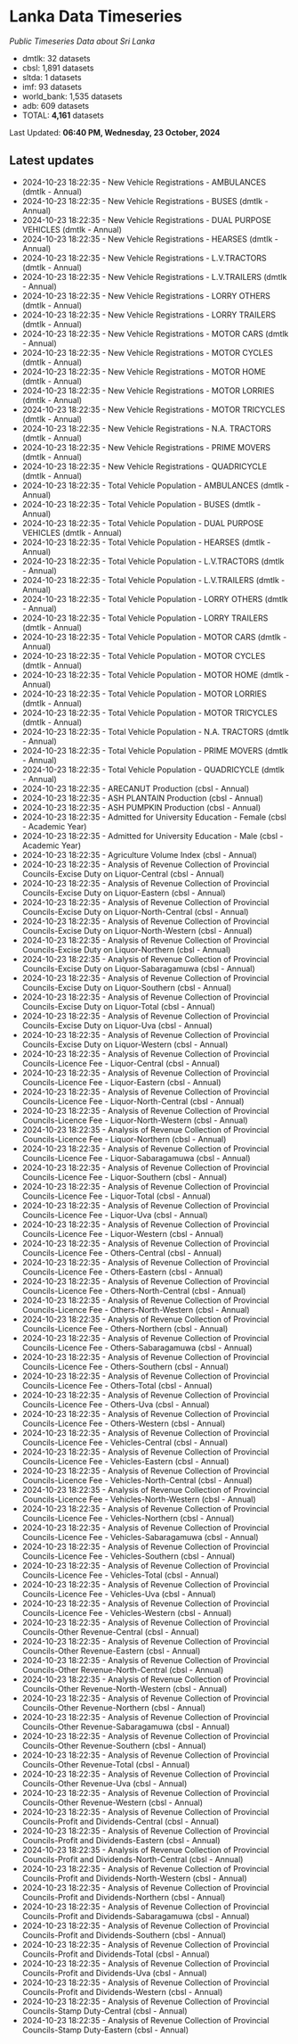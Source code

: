 # Lanka Data Timeseries
*Public Timeseries Data about Sri Lanka*

* dmtlk: 32 datasets
* cbsl: 1,891 datasets
* sltda: 1 datasets
* imf: 93 datasets
* world_bank: 1,535 datasets
* adb: 609 datasets
* TOTAL: **4,161** datasets

Last Updated: **06:40 PM, Wednesday, 23 October, 2024**

## Latest updates

* 2024-10-23 18:22:35 - New Vehicle Registrations - AMBULANCES (dmtlk - Annual)
* 2024-10-23 18:22:35 - New Vehicle Registrations - BUSES (dmtlk - Annual)
* 2024-10-23 18:22:35 - New Vehicle Registrations - DUAL PURPOSE VEHICLES (dmtlk - Annual)
* 2024-10-23 18:22:35 - New Vehicle Registrations - HEARSES (dmtlk - Annual)
* 2024-10-23 18:22:35 - New Vehicle Registrations - L.V.TRACTORS (dmtlk - Annual)
* 2024-10-23 18:22:35 - New Vehicle Registrations - L.V.TRAILERS (dmtlk - Annual)
* 2024-10-23 18:22:35 - New Vehicle Registrations - LORRY OTHERS (dmtlk - Annual)
* 2024-10-23 18:22:35 - New Vehicle Registrations - LORRY TRAILERS (dmtlk - Annual)
* 2024-10-23 18:22:35 - New Vehicle Registrations - MOTOR CARS (dmtlk - Annual)
* 2024-10-23 18:22:35 - New Vehicle Registrations - MOTOR CYCLES (dmtlk - Annual)
* 2024-10-23 18:22:35 - New Vehicle Registrations - MOTOR HOME (dmtlk - Annual)
* 2024-10-23 18:22:35 - New Vehicle Registrations - MOTOR LORRIES (dmtlk - Annual)
* 2024-10-23 18:22:35 - New Vehicle Registrations - MOTOR TRICYCLES (dmtlk - Annual)
* 2024-10-23 18:22:35 - New Vehicle Registrations - N.A. TRACTORS (dmtlk - Annual)
* 2024-10-23 18:22:35 - New Vehicle Registrations - PRIME MOVERS (dmtlk - Annual)
* 2024-10-23 18:22:35 - New Vehicle Registrations - QUADRICYCLE (dmtlk - Annual)
* 2024-10-23 18:22:35 - Total Vehicle Population - AMBULANCES (dmtlk - Annual)
* 2024-10-23 18:22:35 - Total Vehicle Population - BUSES (dmtlk - Annual)
* 2024-10-23 18:22:35 - Total Vehicle Population - DUAL PURPOSE VEHICLES (dmtlk - Annual)
* 2024-10-23 18:22:35 - Total Vehicle Population - HEARSES (dmtlk - Annual)
* 2024-10-23 18:22:35 - Total Vehicle Population - L.V.TRACTORS (dmtlk - Annual)
* 2024-10-23 18:22:35 - Total Vehicle Population - L.V.TRAILERS (dmtlk - Annual)
* 2024-10-23 18:22:35 - Total Vehicle Population - LORRY OTHERS (dmtlk - Annual)
* 2024-10-23 18:22:35 - Total Vehicle Population - LORRY TRAILERS (dmtlk - Annual)
* 2024-10-23 18:22:35 - Total Vehicle Population - MOTOR CARS (dmtlk - Annual)
* 2024-10-23 18:22:35 - Total Vehicle Population - MOTOR CYCLES (dmtlk - Annual)
* 2024-10-23 18:22:35 - Total Vehicle Population - MOTOR HOME (dmtlk - Annual)
* 2024-10-23 18:22:35 - Total Vehicle Population - MOTOR LORRIES (dmtlk - Annual)
* 2024-10-23 18:22:35 - Total Vehicle Population - MOTOR TRICYCLES (dmtlk - Annual)
* 2024-10-23 18:22:35 - Total Vehicle Population - N.A. TRACTORS (dmtlk - Annual)
* 2024-10-23 18:22:35 - Total Vehicle Population - PRIME MOVERS (dmtlk - Annual)
* 2024-10-23 18:22:35 - Total Vehicle Population - QUADRICYCLE (dmtlk - Annual)
* 2024-10-23 18:22:35 - ARECANUT Production (cbsl - Annual)
* 2024-10-23 18:22:35 - ASH PLANTAIN Production (cbsl - Annual)
* 2024-10-23 18:22:35 - ASH PUMPKIN Production (cbsl - Annual)
* 2024-10-23 18:22:35 - Admitted for University Education - Female (cbsl - Academic Year)
* 2024-10-23 18:22:35 - Admitted for University Education - Male (cbsl - Academic Year)
* 2024-10-23 18:22:35 - Agriculture Volume Index (cbsl - Annual)
* 2024-10-23 18:22:35 - Analysis of Revenue Collection of Provincial Councils-Excise Duty on Liquor-Central (cbsl - Annual)
* 2024-10-23 18:22:35 - Analysis of Revenue Collection of Provincial Councils-Excise Duty on Liquor-Eastern (cbsl - Annual)
* 2024-10-23 18:22:35 - Analysis of Revenue Collection of Provincial Councils-Excise Duty on Liquor-North-Central (cbsl - Annual)
* 2024-10-23 18:22:35 - Analysis of Revenue Collection of Provincial Councils-Excise Duty on Liquor-North-Western (cbsl - Annual)
* 2024-10-23 18:22:35 - Analysis of Revenue Collection of Provincial Councils-Excise Duty on Liquor-Northern (cbsl - Annual)
* 2024-10-23 18:22:35 - Analysis of Revenue Collection of Provincial Councils-Excise Duty on Liquor-Sabaragamuwa (cbsl - Annual)
* 2024-10-23 18:22:35 - Analysis of Revenue Collection of Provincial Councils-Excise Duty on Liquor-Southern (cbsl - Annual)
* 2024-10-23 18:22:35 - Analysis of Revenue Collection of Provincial Councils-Excise Duty on Liquor-Total (cbsl - Annual)
* 2024-10-23 18:22:35 - Analysis of Revenue Collection of Provincial Councils-Excise Duty on Liquor-Uva (cbsl - Annual)
* 2024-10-23 18:22:35 - Analysis of Revenue Collection of Provincial Councils-Excise Duty on Liquor-Western (cbsl - Annual)
* 2024-10-23 18:22:35 - Analysis of Revenue Collection of Provincial Councils-Licence Fee - Liquor-Central (cbsl - Annual)
* 2024-10-23 18:22:35 - Analysis of Revenue Collection of Provincial Councils-Licence Fee - Liquor-Eastern (cbsl - Annual)
* 2024-10-23 18:22:35 - Analysis of Revenue Collection of Provincial Councils-Licence Fee - Liquor-North-Central (cbsl - Annual)
* 2024-10-23 18:22:35 - Analysis of Revenue Collection of Provincial Councils-Licence Fee - Liquor-North-Western (cbsl - Annual)
* 2024-10-23 18:22:35 - Analysis of Revenue Collection of Provincial Councils-Licence Fee - Liquor-Northern (cbsl - Annual)
* 2024-10-23 18:22:35 - Analysis of Revenue Collection of Provincial Councils-Licence Fee - Liquor-Sabaragamuwa (cbsl - Annual)
* 2024-10-23 18:22:35 - Analysis of Revenue Collection of Provincial Councils-Licence Fee - Liquor-Southern (cbsl - Annual)
* 2024-10-23 18:22:35 - Analysis of Revenue Collection of Provincial Councils-Licence Fee - Liquor-Total (cbsl - Annual)
* 2024-10-23 18:22:35 - Analysis of Revenue Collection of Provincial Councils-Licence Fee - Liquor-Uva (cbsl - Annual)
* 2024-10-23 18:22:35 - Analysis of Revenue Collection of Provincial Councils-Licence Fee - Liquor-Western (cbsl - Annual)
* 2024-10-23 18:22:35 - Analysis of Revenue Collection of Provincial Councils-Licence Fee - Others-Central (cbsl - Annual)
* 2024-10-23 18:22:35 - Analysis of Revenue Collection of Provincial Councils-Licence Fee - Others-Eastern (cbsl - Annual)
* 2024-10-23 18:22:35 - Analysis of Revenue Collection of Provincial Councils-Licence Fee - Others-North-Central (cbsl - Annual)
* 2024-10-23 18:22:35 - Analysis of Revenue Collection of Provincial Councils-Licence Fee - Others-North-Western (cbsl - Annual)
* 2024-10-23 18:22:35 - Analysis of Revenue Collection of Provincial Councils-Licence Fee - Others-Northern (cbsl - Annual)
* 2024-10-23 18:22:35 - Analysis of Revenue Collection of Provincial Councils-Licence Fee - Others-Sabaragamuwa (cbsl - Annual)
* 2024-10-23 18:22:35 - Analysis of Revenue Collection of Provincial Councils-Licence Fee - Others-Southern (cbsl - Annual)
* 2024-10-23 18:22:35 - Analysis of Revenue Collection of Provincial Councils-Licence Fee - Others-Total (cbsl - Annual)
* 2024-10-23 18:22:35 - Analysis of Revenue Collection of Provincial Councils-Licence Fee - Others-Uva (cbsl - Annual)
* 2024-10-23 18:22:35 - Analysis of Revenue Collection of Provincial Councils-Licence Fee - Others-Western (cbsl - Annual)
* 2024-10-23 18:22:35 - Analysis of Revenue Collection of Provincial Councils-Licence Fee - Vehicles-Central (cbsl - Annual)
* 2024-10-23 18:22:35 - Analysis of Revenue Collection of Provincial Councils-Licence Fee - Vehicles-Eastern (cbsl - Annual)
* 2024-10-23 18:22:35 - Analysis of Revenue Collection of Provincial Councils-Licence Fee - Vehicles-North-Central (cbsl - Annual)
* 2024-10-23 18:22:35 - Analysis of Revenue Collection of Provincial Councils-Licence Fee - Vehicles-North-Western (cbsl - Annual)
* 2024-10-23 18:22:35 - Analysis of Revenue Collection of Provincial Councils-Licence Fee - Vehicles-Northern (cbsl - Annual)
* 2024-10-23 18:22:35 - Analysis of Revenue Collection of Provincial Councils-Licence Fee - Vehicles-Sabaragamuwa (cbsl - Annual)
* 2024-10-23 18:22:35 - Analysis of Revenue Collection of Provincial Councils-Licence Fee - Vehicles-Southern (cbsl - Annual)
* 2024-10-23 18:22:35 - Analysis of Revenue Collection of Provincial Councils-Licence Fee - Vehicles-Total (cbsl - Annual)
* 2024-10-23 18:22:35 - Analysis of Revenue Collection of Provincial Councils-Licence Fee - Vehicles-Uva (cbsl - Annual)
* 2024-10-23 18:22:35 - Analysis of Revenue Collection of Provincial Councils-Licence Fee - Vehicles-Western (cbsl - Annual)
* 2024-10-23 18:22:35 - Analysis of Revenue Collection of Provincial Councils-Other Revenue-Central (cbsl - Annual)
* 2024-10-23 18:22:35 - Analysis of Revenue Collection of Provincial Councils-Other Revenue-Eastern (cbsl - Annual)
* 2024-10-23 18:22:35 - Analysis of Revenue Collection of Provincial Councils-Other Revenue-North-Central (cbsl - Annual)
* 2024-10-23 18:22:35 - Analysis of Revenue Collection of Provincial Councils-Other Revenue-North-Western (cbsl - Annual)
* 2024-10-23 18:22:35 - Analysis of Revenue Collection of Provincial Councils-Other Revenue-Northern (cbsl - Annual)
* 2024-10-23 18:22:35 - Analysis of Revenue Collection of Provincial Councils-Other Revenue-Sabaragamuwa (cbsl - Annual)
* 2024-10-23 18:22:35 - Analysis of Revenue Collection of Provincial Councils-Other Revenue-Southern (cbsl - Annual)
* 2024-10-23 18:22:35 - Analysis of Revenue Collection of Provincial Councils-Other Revenue-Total (cbsl - Annual)
* 2024-10-23 18:22:35 - Analysis of Revenue Collection of Provincial Councils-Other Revenue-Uva (cbsl - Annual)
* 2024-10-23 18:22:35 - Analysis of Revenue Collection of Provincial Councils-Other Revenue-Western (cbsl - Annual)
* 2024-10-23 18:22:35 - Analysis of Revenue Collection of Provincial Councils-Profit and Dividends-Central (cbsl - Annual)
* 2024-10-23 18:22:35 - Analysis of Revenue Collection of Provincial Councils-Profit and Dividends-Eastern (cbsl - Annual)
* 2024-10-23 18:22:35 - Analysis of Revenue Collection of Provincial Councils-Profit and Dividends-North-Central (cbsl - Annual)
* 2024-10-23 18:22:35 - Analysis of Revenue Collection of Provincial Councils-Profit and Dividends-North-Western (cbsl - Annual)
* 2024-10-23 18:22:35 - Analysis of Revenue Collection of Provincial Councils-Profit and Dividends-Northern (cbsl - Annual)
* 2024-10-23 18:22:35 - Analysis of Revenue Collection of Provincial Councils-Profit and Dividends-Sabaragamuwa (cbsl - Annual)
* 2024-10-23 18:22:35 - Analysis of Revenue Collection of Provincial Councils-Profit and Dividends-Southern (cbsl - Annual)
* 2024-10-23 18:22:35 - Analysis of Revenue Collection of Provincial Councils-Profit and Dividends-Total (cbsl - Annual)
* 2024-10-23 18:22:35 - Analysis of Revenue Collection of Provincial Councils-Profit and Dividends-Uva (cbsl - Annual)
* 2024-10-23 18:22:35 - Analysis of Revenue Collection of Provincial Councils-Profit and Dividends-Western (cbsl - Annual)
* 2024-10-23 18:22:35 - Analysis of Revenue Collection of Provincial Councils-Stamp Duty-Central (cbsl - Annual)
* 2024-10-23 18:22:35 - Analysis of Revenue Collection of Provincial Councils-Stamp Duty-Eastern (cbsl - Annual)